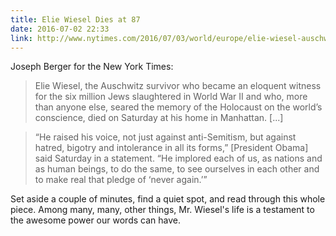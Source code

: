 ```yaml
---
title: Elie Wiesel Dies at 87
date: 2016-07-02 22:33
link: http://www.nytimes.com/2016/07/03/world/europe/elie-wiesel-auschwitz-survivor-and-nobel-peace-prize-winner-dies-at-87.html
---
```


Joseph Berger for the New York Times: 

> Elie Wiesel, the Auschwitz survivor who became an eloquent witness for the six million Jews slaughtered in World War II and who, more than anyone else, seared the memory of the Holocaust on the world’s conscience, died on Saturday at his home in Manhattan. [...]

> “He raised his voice, not just against anti-Semitism, but against hatred, bigotry and intolerance in all its forms,”  [President Obama] said Saturday in a statement. “He implored each of us, as nations and as human beings, to do the same, to see ourselves in each other and to make real that pledge of ‘never again.’”

Set aside a couple of minutes, find a quiet spot, and read through this whole piece. Among many, many, other things, Mr. Wiesel's life is a testament to the awesome power our words can have. 